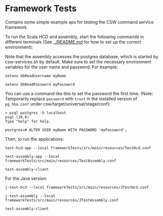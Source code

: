 Framework Tests
===============

Contains some simple example aps for testing the CSW command service framework.

To run the Scala HCD and assembly, start the following commands in different terminals (See [../README.md](../README.md) for how to set up the correct environment):

Note that the assembly accesses the postgres database, which is started by csw-services.sh by default.
Make sure to set the necessary environment variables for the user name and password.
For example:

    setenv dbReadUsername myName

    setenv dbReadPassword myPassword

You can use a command like this to set the password the first time. 
(Note: Temporarily replace `password` with `trust` in the installed version of `pg_hba.conf` under csw/target/universal/stage/conf):

```
> psql postgres -h localhost
psql (10.6)
Type "help" for help.

postgres=# ALTER USER myName WITH PASSWORD 'myPassword';
```

Then, to run the applications:

    test-hcd-app --local frameworkTests/src/main/resources/TestHcd.conf

    test-assembly-app --local frameworkTests/src/main/resources/TestAssembly.conf

    test-assembly-client

For the Java version:

    j-test-hcd --local frameworkTests/src/main/resources/JTestHcd.conf
    
    j-test-assembly --local frameworkTests/src/main/resources/JTestAssembly.conf

    test-assembly-client


